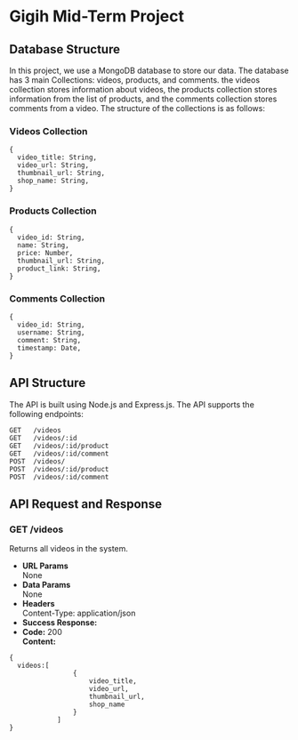 # Gigih Mid-Term Project

## Database Structure

In this project, we use a MongoDB database to store our data. The database has 3 main Collections: videos, products, and comments. the videos collection stores information about videos, the products collection stores information from the list of products, and the comments collection stores comments from a video. The structure of the collections is as follows:

### Videos Collection

```
{
  video_title: String,
  video_url: String,
  thumbnail_url: String,
  shop_name: String,
}
```

### Products Collection

```
{
  video_id: String,
  name: String,
  price: Number,
  thumbnail_url: String,
  product_link: String,
}
```

### Comments Collection

```
{
  video_id: String,
  username: String,
  comment: String,
  timestamp: Date,
}
```

## API Structure

The API is built using Node.js and Express.js. The API supports the following endpoints:

```
GET   /videos
GET   /videos/:id
GET   /videos/:id/product
GET   /videos/:id/comment
POST  /videos/
POST  /videos/:id/product
POST  /videos/:id/comment
```

## API Request and Response

### GET /videos

Returns all videos in the system.

- **URL Params**  
  None
- **Data Params**  
  None
- **Headers**  
  Content-Type: application/json
- **Success Response:**
- **Code:** 200  
  **Content:**

```
{
  videos:[
                {
                    video_title,
                    video_url,
                    thumbnail_url,
                    shop_name
                }
            ]
}
```
